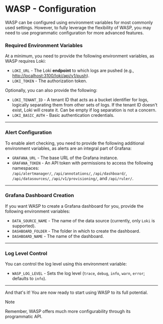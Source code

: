 # WASP - Configuration

WASP can be configured using environment variables for most commonly used settings. However, to fully leverage the flexibility of WASP, you may need to use programmatic configuration for more advanced features.

### Required Environment Variables

At a minimum, you need to provide the following environment variables, as WASP requires Loki:

* `LOKI_URL` - The Loki **endpoint** to which logs are pushed (e.g., [http://localhost:3100/loki/api/v1/push](http://localhost:3100/loki/api/v1/push)).
* `LOKI_TOKEN` - The authorization token.

Optionally, you can also provide the following:
* `LOKI_TENANT_ID` - A tenant ID that acts as a bucket identifier for logs, logically separating them from other sets of logs. If the tenant ID doesn't exist, Loki will create it. Can be empty if log separation is not a concern.
* `LOKI_BASIC_AUTH` -  Basic authentication credentials.

---

### Alert Configuration

To enable alert checking, you need to provide the following additional environment variables, as alerts are an integral part of Grafana:

* `GRAFANA_URL` - The base URL of the Grafana instance.
* `GRAFANA_TOKEN` - An API token with permissions to access the following namespaces:  
  `/api/alertmanager/`, `/api/annotations/`, `/api/dashboard/`, `/api/datasources/`, `/api/v1/provisioning/`, and `/api/ruler/`.

---

### Grafana Dashboard Creation

If you want WASP to create a Grafana dashboard for you, provide the following environment variables:

* `DATA_SOURCE_NAME` - The name of the data source (currently, only `Loki` is supported).
* `DASHBOARD_FOLDER` - The folder in which to create the dashboard.
* `DASHBOARD_NAME` - The name of the dashboard.

---

### Log Level Control

You can control the log level using this environment variable:

* `WASP_LOG_LEVEL` - Sets the log level (`trace`, `debug`, `info`, `warn`, `error`; defaults to `info`).

---

And that's it! You are now ready to start using WASP to its full potential.

> [!NOTE]  
> Remember, WASP offers much more configurability through its programmatic API.
